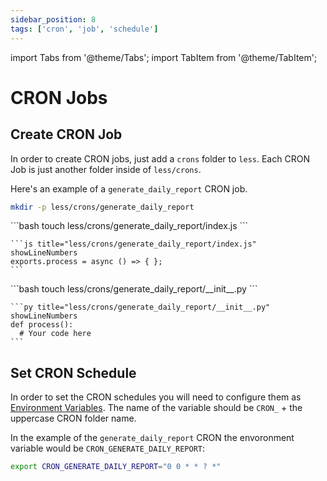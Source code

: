 ```yaml
---
sidebar_position: 8
tags: ['cron', 'job', 'schedule']
---
```


import Tabs from '@theme/Tabs';
import TabItem from '@theme/TabItem';

# CRON Jobs

## Create CRON Job

In order to create CRON jobs, just add a `crons` folder to `less`. Each CRON Job is just another folder inside of `less/crons`.

Here's an example of a `generate_daily_report` CRON job.
```bash
mkdir -p less/crons/generate_daily_report
```

<Tabs groupId="programming-language" queryString="programming-language">
  
  <TabItem value="nodejs" label="Node.js">
    ```bash
    touch less/crons/generate_daily_report/index.js
    ```
    
    ```js title="less/crons/generate_daily_report/index.js" showLineNumbers
    exports.process = async () => { };
    ```
  </TabItem>

  <TabItem value="py" label="Python">
    ```bash
    touch less/crons/generate_daily_report/__init__.py
    ```

    ```py title="less/crons/generate_daily_report/__init__.py" showLineNumbers
    def process():
      # Your code here
    ```
  </TabItem>
  
</Tabs>

## Set CRON Schedule
In order to set the CRON schedules you will need to configure them as [Environment Variables](/environment-variables). The name of the variable should be `CRON_` + the uppercase CRON folder name.

In the example of the `generate_daily_report` CRON the envoronment variable would be `CRON_GENERATE_DAILY_REPORT`:

```bash
export CRON_GENERATE_DAILY_REPORT="0 0 * * ? *"
```
